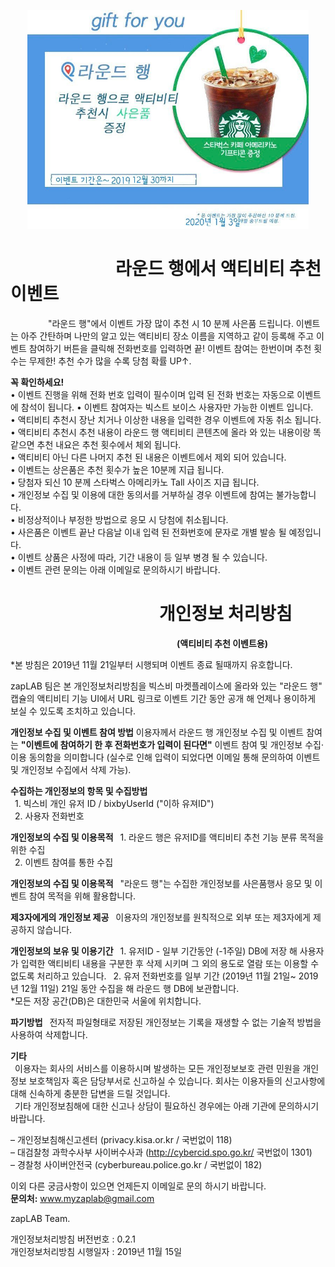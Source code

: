 <p align="center">
  <img src="https://github.com/muzaffar622/Round-/blob/master/event.jpeg?raw=true" width="450" height="350"/>
</p>

# &ensp;&ensp;&ensp;&ensp;&ensp;&ensp;&ensp;&ensp;&ensp;&ensp;&ensp;&ensp;라운드 행에서 액티비티 추천 이벤트
&ensp;&ensp;&ensp;&ensp;&ensp;&ensp;&ensp;&ensp; "라운드 행"에서 이벤트 가장 많이 추천 시 10 분께 사은품 드립니다. 이벤트는 아주 간탄하며 나만의 알고 있는 액티비티 장소 이름을 지역하고 같이 등록해 주고 이벤트 참여하기 버튼을 클릭해 전화번호를 입력하면 끝! 이벤트 참여는 한번이며 추천 횟수는 무제한! 추천 수가 많을 수록 당첨 확률 UP↑.

**꼭 확인하세요!**<br/>
• 이벤트 진행을 위해 전화 번호 입력이 필수이며 입력 된 전화 번호는 자동으로 이벤트에 참석이 됩니다.
• 이벤트 참여자는 빅스트 보이스 사용자만 가능한 이벤트 입니다.<br/>
• 액티비티 추천시 장난 치거나 이상한 내용을 입력한 경우 이벤트에 자동 취소 됩니다.<br/>
• 액티비티 추천시 추천 내용이 라운드 행 액티비티 콘텐츠에 올라 와 있는 내용이랑 똑같으면 추천 내요은 추천 횟수에서 체외 됩니다.<br/>
• 액티비티 아닌 다른 나머지 추천 된 내용은 이벤트에서 제외 되어 있습니다. <br/>
• 이벤트는 상은품은 추천 횟수가 높은 10분께 지급 됩니다. <br/>
• 당첨자 되신 10 분께 스타벅스 아메리카노 Tall 사이즈 지급 됩니다. <br/>
• 개인정보 수집 및 이용에 대한 동의서를 거부하실 경우 이벤트에 참여는 불가능합니다.<br/>
• 비정상적이나 부정한 방법으로 응모 시 당첨에 취소됩니다.<br/>
• 사은품은  이벤트 끝난 다음날 이내 입력 된 전화번호에 문자로 개별 발송 될 예정입니다.<br/>
• 이벤트 상품은 사정에 따라, 기간 내용이 등 일부 병경 될 수 있습니다.<br/>
• 이벤트 관련 문의는 아래 이메일로 문의하시기 바랍니다.<br/>


# &ensp;&ensp;&ensp;&ensp;&ensp;&ensp;&ensp;&ensp;&ensp;&ensp;&ensp;&ensp;&ensp;&ensp;&ensp;&ensp;&ensp;개인정보 처리방침
&ensp;&ensp;&ensp;&ensp;&ensp;&ensp;&ensp;&ensp;&ensp;&ensp;&ensp;&ensp;&ensp;&ensp;&ensp;&ensp;&ensp;&ensp;&ensp;&ensp;&ensp;&ensp;&ensp;&ensp;&ensp;&ensp;&ensp;&ensp;&ensp;&ensp;&ensp;&ensp;&ensp;&ensp;&ensp;&ensp;&ensp;&ensp;**(액티비티 추천 이벤트용)**

*본 방침은 2019년 11월 21일부터 시행되며 이벤트 종료 될때까지 유호합니다.

zapLAB 팀은 본 개인정보처리방침을 빅스비 마켓플레이스에 올라와 있는 "라운드 행" 캡슐의 액티비티 기능 UI에서 URL 링크로 이벤트 기간 동안 공개 해 언제나 용이하게 보실 수 있도록 조치하고 있습니다.

**개인정보 수집 및 이벤트 참여 방법**
이용자께서 라운드 행 개인정보 수집 및 이벤트 참여는 **"이벤트에 참여하기 한 후 전화번호가 입력이 된다면"** 이벤트 참여 및 개인정보 수집·이용 동의함을 의미합니다 (실수로 인해 입력이 되었다면 이메일 통해 문의하여 이벤트 및 개인정보 수집에서 삭제 가능).

**수집하는 개인정보의 항목 및 수집방법**<br/>
&ensp;1. 빅스비 개인 유저 ID / bixbyUserId ("이하 유져ID")<br/>
&ensp;2. 사용자 전화번호<br/>

**개인정보의 수집 및 이용목적**
&ensp;1. 라운드 행은 유저ID를 액티비티 추천 기능 분류 목적을 위한 수집 <br/> 
&ensp;2. 이벤트 참여를 통한 수집

**개인정보의 수집 및 이용목적**
&ensp;"라운드 행"는 수집한 개인정보를 사은품행사 응모 및 이벤트 참여 목적을 위해 활용합니다. 

**제3자에게의 개인정보 제공**
&ensp;이용자의 개인정보를 원칙적으로 외부 또는 제3자에게 제공하지 않습니다. 

**개인정보의 보유 및 이용기간**
&ensp;1. 유저ID - 일부 기간동안 (-1주일) DB에 저장 해 사용자가 입력한 액티비티 내용을 구분한 후 
삭제 시키며 그 외의 용도로 열람 또는 이용할 수 없도록 처리하고 있습니다.
&ensp;2. 유저 전화번호를 일부 기간 (2019년 11월 21일~ 2019년 12월 11일) 21일 동안 수집을 해 라운드 행 DB에 보관합니다. <br/> 
*모든 저장 공간(DB)은 대한민국 서울에 위치합니다. <br/> 

**파기방법**
&ensp;전자적 파일형태로 저장된 개인정보는 기록을 재생할 수 없는 기술적 방법을 사용하여 삭제합니다.

**기타**<br/>
&ensp;이용자는 회사의 서비스를 이용하시며 발생하는 모든 개인정보보호 관련 민원을 개인정보 보호책임자 혹은 담당부서로 신고하실 수 있습니다. 회사는 이용자들의 신고사항에 대해 신속하게 충분한 답변을 드릴 것입니다.<br/> 
&ensp;기타 개인정보침해에 대한 신고나 상담이 필요하신 경우에는 아래 기관에 문의하시기 바랍니다.<br/>

– 개인정보침해신고센터 (privacy.kisa.or.kr / 국번없이 118)<br/>
– 대검찰청 과학수사부 사이버수사과 (http://cybercid.spo.go.kr/ 국번없이 1301)<br/>
– 경찰청 사이버안전국 (cyberbureau.police.go.kr / 국번없이 182)<br/>

이외 다른 궁금사항이 있으면 언제든지 이메일로 문의 하시기 바랍니다.<br/>
**문의처:** www.myzaplab@gmail.com<br/>

zapLAB Team.

개인정보처리방침 버전번호 : 0.2.1<br/>
개인정보처리방침 시행일자 : 2019년 11월 15일<br/>


